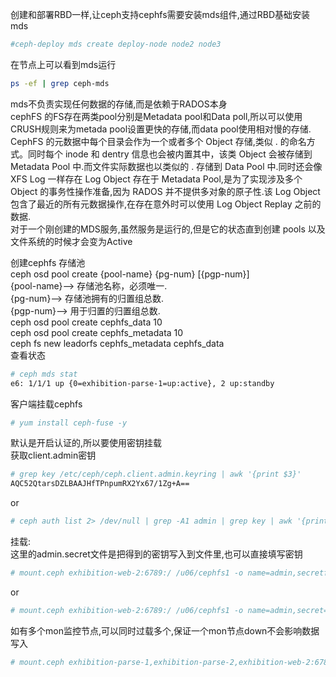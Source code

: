创建和部署RBD一样,让ceph支持cephfs需要安装mds组件,通过RBD基础安装mds</br>
```sh
#ceph-deploy mds create deploy-node node2 node3
```
在节点上可以看到mds运行</br>
```sh
ps -ef | grep ceph-mds
```
  mds不负责实现任何数据的存储,而是依赖于RADOS本身</br>
  cephFS 的FS存在两类pool分别是Metadata pool和Data poll,所以可以使用CRUSH规则来为metada pool设置更快的存储,而data pool使用相对慢的存储.</br>
  CephFS 的元数据中每个目录会作为一个或者多个 Object 存储,类似 . 的命名方式。同时每个 inode 和 dentry 信息也会被内置其中，该类 Object 会被存储到 Metadata Pool 中.而文件实际数据也以类似的 . 存储到 Data Pool 中.同时还会像 XFS Log 一样存在 Log Object 存在于 Metadata Pool,是为了实现涉及多个 Object 的事务性操作准备,因为 RADOS 并不提供多对象的原子性.该 Log Object 包含了最近的所有元数据操作,在存在意外时可以使用 Log Object Replay 之前的数据.</br>
  对于一个刚创建的MDS服务,虽然服务是运行的,但是它的状态直到创建 pools 以及文件系统的时候才会变为Active</br>
  
  创建cephfs 存储池</br>
ceph osd pool create {pool-name} {pg-num} [{pgp-num}]</br>
    {pool-name}--> 存储池名称，必须唯一.</br>
    {pg-num}--> 存储池拥有的归置组总数.</br>
    {pgp-num}--> 用于归置的归置组总数.</br>
ceph osd pool create cephfs_data 10</br>
ceph osd pool create cephfs_metadata 10</br>
ceph fs new leadorfs  cephfs_metadata cephfs_data</br>
查看状态</br>
```sh
# ceph mds stat
e6: 1/1/1 up {0=exhibition-parse-1=up:active}, 2 up:standby
```
客户端挂载cephfs</br>
```sh
# yum install ceph-fuse -y
```
默认是开启认证的,所以要使用密钥挂载</br>
获取client.admin密钥</br>
```sh
# grep key /etc/ceph/ceph.client.admin.keyring | awk '{print $3}'
AQC52QtarsDZLBAAJHfTPnpumRX2Yx67/1Zg+A==
```
or
```sh
# ceph auth list 2> /dev/null | grep -A1 admin | grep key | awk '{print $2}'
```
挂载:</br>
这里的admin.secret文件是把得到的密钥写入到文件里,也可以直接填写密钥</br>
```sh
# mount.ceph exhibition-web-2:6789:/ /u06/cephfs1 -o name=admin,secretfile=/etc/ceph/admin.secret
```
or
```sh
# mount.ceph exhibition-web-2:6789:/ /u06/cephfs1 -o name=admin,secret=AQC52QtarsDZLBAAJHfTPnpumRX2Yx67/1Zg+A==
```
如有多个mon监控节点,可以同时过载多个,保证一个mon节点down不会影响数据写入</br>
```sh
# mount.ceph exhibition-parse-1,exhibition-parse-2,exhibition-web-2:6789:/ /u06/cephfs1 -o name=admin,secretfile=/etc/ceph/admin.secret
```
